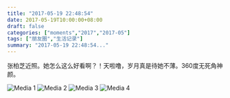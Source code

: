 ```yaml
---
title: "2017-05-19 22:48:54"
date: 2017-05-19T10:00:00+08:00
draft: false
categories: ["moments","2017","2017-05"]
tags: ["朋友圈","生活记录"]
summary: "2017-05-19 22:48:54..."
---
```


张柏芝近照。她怎么这么好看啊？！天啦噜，岁月真是待她不薄。360度无死角神颜。

![Media 1](/Moments/photos/2017-05-19/201705192248540.jpg)
![Media 2](/Moments/photos/2017-05-19/201705192248541.jpg)
![Media 3](/Moments/photos/2017-05-19/201705192248542.jpg)
![Media 4](/Moments/photos/2017-05-19/201705192248543.jpg)

